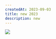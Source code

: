 ```yaml
---
createdAt: 2023-09-03
title: new 2023
description: new
---
```

![](/img/placeholder-320x180.png)



